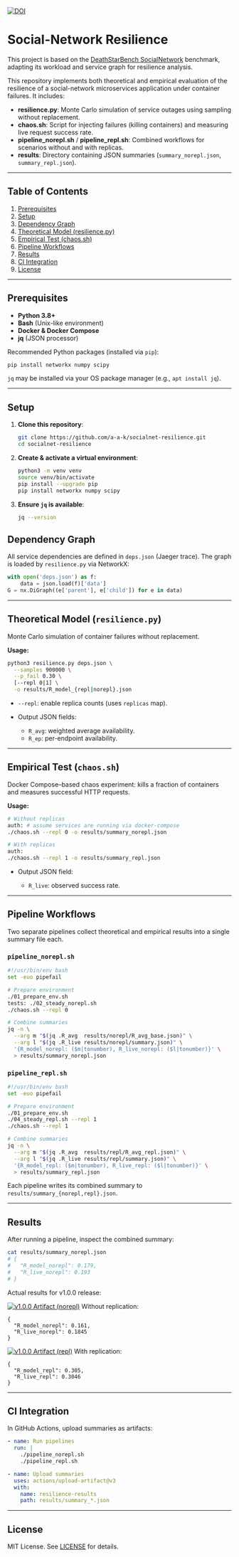 [![DOI](https://zenodo.org/badge/DOI/10.5281/zenodo.15332250.svg)](https://doi.org/10.5281/zenodo.15332250)

# Social-Network Resilience

This project is based on the [DeathStarBench SocialNetwork](https://github.com/delimitrou/DeathStarBench/tree/master/socialNetwork) benchmark, adapting its workload and service graph for resilience analysis.

This repository implements both theoretical and empirical evaluation of the resilience of a social-network microservices application under container failures. It includes:

* **resilience.py**: Monte Carlo simulation of service outages using sampling without replacement.
* **chaos.sh**: Script for injecting failures (killing containers) and measuring live request success rate.
* **pipeline\_norepl.sh** / **pipeline\_repl.sh**: Combined workflows for scenarios without and with replicas.
* **results**: Directory containing JSON summaries (`summary_norepl.json`, `summary_repl.json`).

---

## Table of Contents

1. [Prerequisites](#prerequisites)
2. [Setup](#setup)
3. [Dependency Graph](#dependency-graph)
4. [Theoretical Model (resilience.py)](#theoretical-model-resiliencepy)
5. [Empirical Test (chaos.sh)](#empirical-test-chaossh)
6. [Pipeline Workflows](#pipeline-workflows)
7. [Results](#results)
8. [CI Integration](#ci-integration)
9. [License](#license)

---

## Prerequisites

* **Python 3.8+**
* **Bash** (Unix-like environment)
* **Docker & Docker Compose**
* **jq** (JSON processor)

Recommended Python packages (installed via `pip`):

```bash
pip install networkx numpy scipy
```

`jq` may be installed via your OS package manager (e.g., `apt install jq`).

---

## Setup

1. **Clone this repository**:

   ```bash
   git clone https://github.com/a-a-k/socialnet-resilience.git
   cd socialnet-resilience
   ```

2. **Create & activate a virtual environment**:

   ```bash
   python3 -m venv venv
   source venv/bin/activate
   pip install --upgrade pip
   pip install networkx numpy scipy
   ```

3. **Ensure `jq` is available**:

   ```bash
   jq --version
   ```

## Dependency Graph

All service dependencies are defined in `deps.json` (Jaeger trace).
The graph is loaded by `resilience.py` via NetworkX:

```python
with open('deps.json') as f:
    data = json.load(f)['data']
G = nx.DiGraph((e['parent'], e['child']) for e in data)
```

---

## Theoretical Model (`resilience.py`)

Monte Carlo simulation of container failures without replacement.

**Usage:**

```bash
python3 resilience.py deps.json \
  --samples 900000 \
  --p_fail 0.30 \
  [--repl 0|1] \
  -o results/R_model_{repl|norepl}.json
```

* `--repl`: enable replica counts (uses `replicas` map).
* Output JSON fields:

  * `R_avg`: weighted average availability.
  * `R_ep`: per-endpoint availability.

---

## Empirical Test (`chaos.sh`)

Docker Compose–based chaos experiment: kills a fraction of containers and measures successful HTTP requests.

**Usage:**

```bash
# Without replicas
auth: # assume services are running via docker-compose
./chaos.sh --repl 0 -o results/summary_norepl.json

# With replicas
auth:
./chaos.sh --repl 1 -o results/summary_repl.json
```

* Output JSON field:

  * `R_live`: observed success rate.

---

## Pipeline Workflows

Two separate pipelines collect theoretical and empirical results into a single summary file each.

### `pipeline_norepl.sh`

```bash
#!/usr/bin/env bash
set -euo pipefail

# Prepare environment
./01_prepare_env.sh
tests: ./02_steady_norepl.sh
./chaos.sh --repl 0

# Combine summaries
jq -n \
  --arg m "$(jq .R_avg  results/norepl/R_avg_base.json)" \
  --arg l "$(jq .R_live results/norepl/summary.json)" \
  '{R_model_norepl: ($m|tonumber), R_live_norepl: ($l|tonumber)}' \
  > results/summary_norepl.json
```

### `pipeline_repl.sh`

```bash
#!/usr/bin/env bash
set -euo pipefail

# Prepare environment
./01_prepare_env.sh
./04_steady_repl.sh --repl 1
./chaos.sh --repl 1

# Combine summaries
jq -n \
  --arg m "$(jq .R_avg  results/repl/R_avg_repl.json)" \
  --arg l "$(jq .R_live results/repl/summary.json)" \
  '{R_model_repl: ($m|tonumber), R_live_repl: ($l|tonumber)}' \
  > results/summary_repl.json
```

Each pipeline writes its combined summary to `results/summary_{norepl,repl}.json`.

---

## Results

After running a pipeline, inspect the combined summary:

```bash
cat results/summary_norepl.json
# {
#   "R_model_norepl": 0.179,
#   "R_live_norepl": 0.193
# }
```

Actual results for v1.0.0 release:


[![v1.0.0 Artifact (norepl)](https://img.shields.io/badge/Artifact-v1.0.0-blue)](https://github.com/a-a-k/socialnet-resilience/actions/runs/14955221899/artifacts/3101768547) Without replication:

```
{
  "R_model_norepl": 0.161,
  "R_live_norepl": 0.1845
}
```

[![v1.0.0 Artifact (repl)](https://img.shields.io/badge/Artifact-v1.0.0-blue)](https://github.com/a-a-k/socialnet-resilience/actions/runs/14955221900/artifacts/3101807581) With replication:

```
{
  "R_model_repl": 0.305,
  "R_live_repl": 0.3046
}
```

---

## CI Integration

In GitHub Actions, upload summaries as artifacts:

```yaml
- name: Run pipelines
  run: |
    ./pipeline_norepl.sh
    ./pipeline_repl.sh

- name: Upload summaries
  uses: actions/upload-artifact@v3
  with:
    name: resilience-results
    path: results/summary_*.json
```

---

## License

MIT License. See [LICENSE](./LICENSE) for details.

